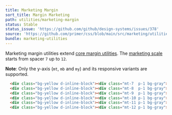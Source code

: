 ```yaml
---
title: Marketing Margin
sort_title: Margin Marketing
path: utilities/marketing-margin
status: Stable
status_issue: 'https://github.com/github/design-systems/issues/378'
source: 'https://github.com/primer/css/blob/main/src/marketing/utilities/margin.scss'
bundle: marketing-utilities
---
```


Marketing margin utilities extend [core margin utilities](/utilities/margin). The [marketing scale](/support/marketing-variables#extended-spacing-scale) starts from spacer `7` up to `12`.

**Note**: Only the y-axis (`mt`, `mb` and `my`) and its responsive variants are supported.

```html live
  <div class="bg-yellow d-inline-block"><div class="mt-7  p-1 bg-gray">.mb-7</div></div>
  <div class="bg-yellow d-inline-block"><div class="mt-8  p-1 bg-gray">.mb-8</div></div>
  <div class="bg-yellow d-inline-block"><div class="mt-9  p-1 bg-gray">.mb-9</div></div>
  <div class="bg-yellow d-inline-block"><div class="mt-10 p-1 bg-gray">.mb-10</div></div>
  <div class="bg-yellow d-inline-block"><div class="mt-11 p-1 bg-gray">.mb-11</div></div>
  <div class="bg-yellow d-inline-block"><div class="mt-12 p-1 bg-gray">.mb-12</div></div>
```
